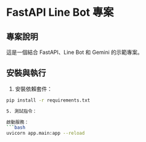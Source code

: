 # FastAPI Line Bot 專案

## 專案說明
這是一個結合 FastAPI、Line Bot 和 Gemini 的示範專案。

## 安裝與執行
1. 安裝依賴套件：
```bash
pip install -r requirements.txt

5. 測試指令：

啟動服務：
```bash
uvicorn app.main:app --reload